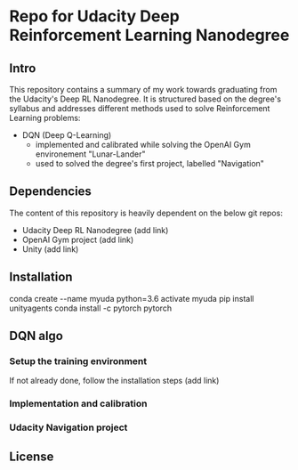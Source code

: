 # Repo for Udacity Deep Reinforcement Learning Nanodegree

## Intro
This repository contains a summary of my work towards graduating from the Udacity's Deep RL Nanodegree. It is structured based on the degree's syllabus and addresses different methods used to solve Reinforcement Learning problems:
- DQN (Deep Q-Learning) 
  - implemented and calibrated while solving the OpenAI Gym environement "Lunar-Lander"
  - used to solved the degree's first project, labelled "Navigation"

## Dependencies
The content of this repository is heavily dependent on the below git repos:
- Udacity Deep RL Nanodegree (add link)
- OpenAI Gym project (add link)
- Unity (add link)

## Installation
conda create --name myuda python=3.6
activate myuda
pip install unityagents
conda install -c pytorch pytorch

## DQN algo
### Setup the training environment
If not already done, follow the installation steps (add link) 
### Implementation and calibration
### Udacity Navigation project

## License
